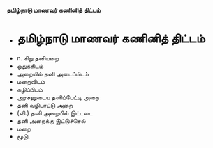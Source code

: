 **தமிழ்நாடு மாணவர் கணினித் திட்டம்**
- # தமிழ்நாடு மாணவர் கணினித் திட்டம்
- n. சிறு தனியறை
- ஒதுக்கிடம்
- அறையில் தனி அடைப்பிடம்
- மறைவிடம்
- கழிப்பிடம்
- அரசனுடைய தனிப்பேட்டி அறை
- தனி வழிபாட்டு அறை
- (வி.) தனி அறையில் இட்டடை
- தனி அறைக்கு இட்டுச்செல்
- மறை
- மூடு.

